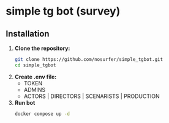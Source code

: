 # simple tg bot (survey)

## Installation

1. **Clone the repository:**
   ```bash
   git clone https://github.com/nosurfer/simple_tgbot.git
   cd simple_tgbot
2. **Create .env file:**
    - TOKEN
    - ADMINS
    - ACTORS | DIRECTORS | SCENARISTS | PRODUCTION
3. **Run bot**
    ```bash
    docker compose up -d
